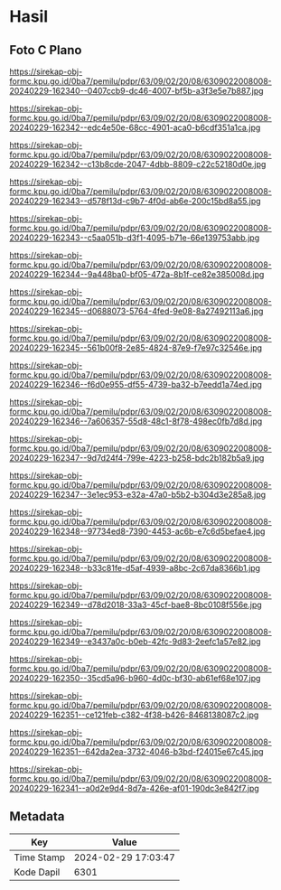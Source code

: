 # Hasil

## Foto C Plano

https://sirekap-obj-formc.kpu.go.id/0ba7/pemilu/pdpr/63/09/02/20/08/6309022008008-20240229-162340--0407ccb9-dc46-4007-bf5b-a3f3e5e7b887.jpg

https://sirekap-obj-formc.kpu.go.id/0ba7/pemilu/pdpr/63/09/02/20/08/6309022008008-20240229-162342--edc4e50e-68cc-4901-aca0-b6cdf351a1ca.jpg

https://sirekap-obj-formc.kpu.go.id/0ba7/pemilu/pdpr/63/09/02/20/08/6309022008008-20240229-162342--c13b8cde-2047-4dbb-8809-c22c52180d0e.jpg

https://sirekap-obj-formc.kpu.go.id/0ba7/pemilu/pdpr/63/09/02/20/08/6309022008008-20240229-162343--d578f13d-c9b7-4f0d-ab6e-200c15bd8a55.jpg

https://sirekap-obj-formc.kpu.go.id/0ba7/pemilu/pdpr/63/09/02/20/08/6309022008008-20240229-162343--c5aa051b-d3f1-4095-b71e-66e139753abb.jpg

https://sirekap-obj-formc.kpu.go.id/0ba7/pemilu/pdpr/63/09/02/20/08/6309022008008-20240229-162344--9a448ba0-bf05-472a-8b1f-ce82e385008d.jpg

https://sirekap-obj-formc.kpu.go.id/0ba7/pemilu/pdpr/63/09/02/20/08/6309022008008-20240229-162345--d0688073-5764-4fed-9e08-8a27492113a6.jpg

https://sirekap-obj-formc.kpu.go.id/0ba7/pemilu/pdpr/63/09/02/20/08/6309022008008-20240229-162345--561b00f8-2e85-4824-87e9-f7e97c32546e.jpg

https://sirekap-obj-formc.kpu.go.id/0ba7/pemilu/pdpr/63/09/02/20/08/6309022008008-20240229-162346--f6d0e955-df55-4739-ba32-b7eedd1a74ed.jpg

https://sirekap-obj-formc.kpu.go.id/0ba7/pemilu/pdpr/63/09/02/20/08/6309022008008-20240229-162346--7a606357-55d8-48c1-8f78-498ec0fb7d8d.jpg

https://sirekap-obj-formc.kpu.go.id/0ba7/pemilu/pdpr/63/09/02/20/08/6309022008008-20240229-162347--9d7d24f4-799e-4223-b258-bdc2b182b5a9.jpg

https://sirekap-obj-formc.kpu.go.id/0ba7/pemilu/pdpr/63/09/02/20/08/6309022008008-20240229-162347--3e1ec953-e32a-47a0-b5b2-b304d3e285a8.jpg

https://sirekap-obj-formc.kpu.go.id/0ba7/pemilu/pdpr/63/09/02/20/08/6309022008008-20240229-162348--97734ed8-7390-4453-ac6b-e7c6d5befae4.jpg

https://sirekap-obj-formc.kpu.go.id/0ba7/pemilu/pdpr/63/09/02/20/08/6309022008008-20240229-162348--b33c81fe-d5af-4939-a8bc-2c67da8366b1.jpg

https://sirekap-obj-formc.kpu.go.id/0ba7/pemilu/pdpr/63/09/02/20/08/6309022008008-20240229-162349--d78d2018-33a3-45cf-bae8-8bc0108f556e.jpg

https://sirekap-obj-formc.kpu.go.id/0ba7/pemilu/pdpr/63/09/02/20/08/6309022008008-20240229-162349--e3437a0c-b0eb-42fc-9d83-2eefc1a57e82.jpg

https://sirekap-obj-formc.kpu.go.id/0ba7/pemilu/pdpr/63/09/02/20/08/6309022008008-20240229-162350--35cd5a96-b960-4d0c-bf30-ab61ef68e107.jpg

https://sirekap-obj-formc.kpu.go.id/0ba7/pemilu/pdpr/63/09/02/20/08/6309022008008-20240229-162351--ce121feb-c382-4f38-b426-8468138087c2.jpg

https://sirekap-obj-formc.kpu.go.id/0ba7/pemilu/pdpr/63/09/02/20/08/6309022008008-20240229-162351--642da2ea-3732-4046-b3bd-f24015e67c45.jpg

https://sirekap-obj-formc.kpu.go.id/0ba7/pemilu/pdpr/63/09/02/20/08/6309022008008-20240229-162341--a0d2e9d4-8d7a-426e-af01-190dc3e842f7.jpg


## Metadata

| Key        | Value               |
| ---------- | ------------------- |
| Time Stamp | 2024-02-29 17:03:47 |
| Kode Dapil | 6301                |



